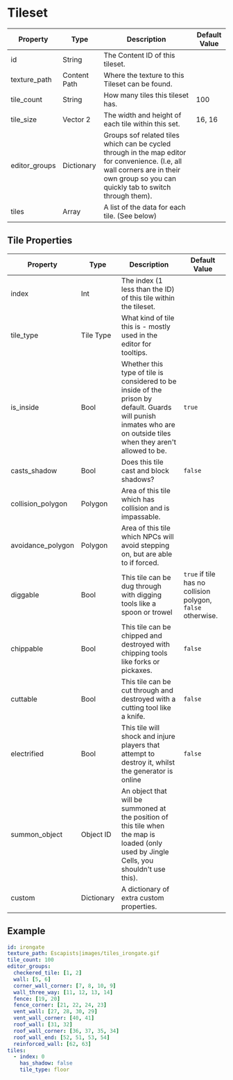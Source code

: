 # Tileset

| Property | Type | Description | Default Value |
| - | - | - | - |
| id | String | The Content ID of this tileset. | |
| texture_path | Content Path | Where the texture to this Tileset can be found. | |
| tile_count | String | How many tiles this tileset has. | 100 |
| tile_size | Vector 2 | The width and height of each tile within this set. | 16, 16 |
| editor_groups | Dictionary | Groups sof related tiles which can be cycled through in the map editor for convenience. (I.e, all wall corners are in their own group so you can quickly tab to switch through them). | |
| tiles | Array | A list of the data for each tile. (See below) | |

## Tile Properties
| Property | Type | Description | Default Value |
| - | - | - | - |
| index | Int | The index (1 less than the ID) of this tile within the tileset. |  |
| tile_type | Tile Type | What kind of tile this is - mostly used in the editor for tooltips.
| is_inside | Bool | Whether this type of tile is considered to be inside of the prison by default. Guards will punish inmates who are on outside tiles when they aren't allowed to be. | `true` |
| casts_shadow | Bool | Does this tile cast and block shadows? | `false` |
| collision_polygon | Polygon | Area of this tile which has collision and is impassable. | |
| avoidance_polygon | Polygon | Area of this tile which NPCs will avoid stepping on, but are able to if forced. | |
| diggable | Bool | This tile can be dug through with digging tools like a spoon or trowel | `true` if tile has no collision polygon, `false` otherwise. |
| chippable | Bool | This tile can be chipped and destroyed with chipping tools like forks or pickaxes. | `false` |
| cuttable | Bool | This tile can be cut through and destroyed with a cutting tool like a knife. | `false` |
| electrified | Bool | This tile will shock and injure players that attempt to destroy it, whilst the generator is online | `false` |
| summon_object | Object ID | An object that will be summoned at the position of this tile when the map is loaded (only used by Jingle Cells, you shouldn't use this).
| custom | Dictionary | A dictionary of extra custom properties. | |

## Example
```yml
id: irongate
texture_path: Escapists|images/tiles_irongate.gif
tile_count: 100
editor_groups:
  checkered_tile: [1, 2]
  wall: [5, 6]
  corner_wall_corner: [7, 8, 10, 9]
  wall_three_way: [11, 12, 13, 14]
  fence: [19, 20]
  fence_corner: [21, 22, 24, 23]
  vent_wall: [27, 28, 30, 29]
  vent_wall_corner: [40, 41]
  roof_wall: [31, 32]
  roof_wall_corner: [36, 37, 35, 34]
  roof_wall_end: [52, 51, 53, 54]
  reinforced_wall: [62, 63]
tiles:
  - index: 0
    has_shadow: false
    tile_type: floor
```